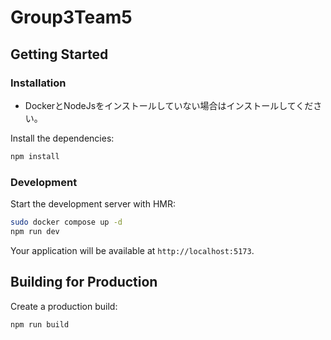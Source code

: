# Group3Team5

## Getting Started

### Installation

- DockerとNodeJsをインストールしていない場合はインストールしてください。

Install the dependencies:

```bash
npm install
```

### Development

Start the development server with HMR:

```bash
sudo docker compose up -d
npm run dev
```

Your application will be available at `http://localhost:5173`.

## Building for Production

Create a production build:

```bash
npm run build
```
